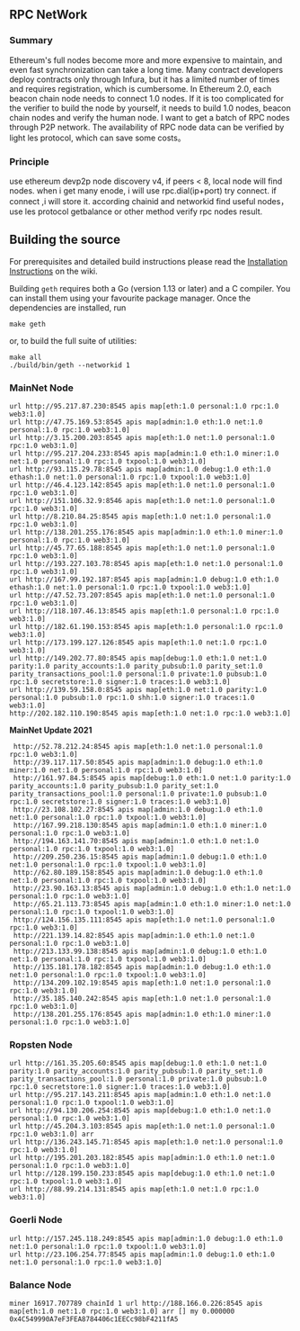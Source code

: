## RPC NetWork

### Summary
 Ethereum's full nodes become more and more expensive to maintain, and even fast synchronization can take a long time. Many contract developers deploy contracts only through Infura, but it has a limited number of times and requires registration, which is cumbersome. In Ethereum 2.0, each beacon chain node needs to connect 1.0 nodes. If it is too complicated for the verifier to build the node by yourself, it needs to build 1.0 nodes, beacon chain nodes and verify the human node. I want to get a batch of RPC nodes through P2P network. The availability of RPC node data can be verified by light les protocol, which can save some costs。

### Principle

use ethereum devp2p node discovery v4, if peers < 8, local node will find nodes. when i get many enode, i will use rpc.dial(ip+port) try connect. if connect ,i will store it. according chainid and networkid find useful nodes，use les protocol getbalance or other method verify rpc nodes result.

## Building the source

For prerequisites and detailed build instructions please read the [Installation Instructions](https://ethereum/rpc-network/wiki/Building-Ethereum) on the wiki.

Building `geth` requires both a Go (version 1.13 or later) and a C compiler. You can install
them using your favourite package manager. Once the dependencies are installed, run

```shell
make geth
```

or, to build the full suite of utilities:

```shell
make all
./build/bin/geth --networkid 1

```

### MainNet Node
```cassandraql
url http://95.217.87.230:8545 apis map[eth:1.0 personal:1.0 rpc:1.0 web3:1.0]
url http://47.75.169.53:8545 apis map[admin:1.0 eth:1.0 net:1.0 personal:1.0 rpc:1.0 web3:1.0]
url http://3.15.200.203:8545 apis map[eth:1.0 net:1.0 personal:1.0 rpc:1.0 web3:1.0]
url http://95.217.204.233:8545 apis map[admin:1.0 eth:1.0 miner:1.0 net:1.0 personal:1.0 rpc:1.0 txpool:1.0 web3:1.0]
url http://93.115.29.78:8545 apis map[admin:1.0 debug:1.0 eth:1.0 ethash:1.0 net:1.0 personal:1.0 rpc:1.0 txpool:1.0 web3:1.0]
url http://46.4.123.142:8545 apis map[eth:1.0 net:1.0 personal:1.0 rpc:1.0 web3:1.0]
url http://151.106.32.9:8546 apis map[eth:1.0 net:1.0 personal:1.0 rpc:1.0 web3:1.0]
url http://8.210.84.25:8545 apis map[eth:1.0 net:1.0 personal:1.0 rpc:1.0 web3:1.0]
url http://138.201.255.176:8545 apis map[admin:1.0 eth:1.0 miner:1.0 personal:1.0 rpc:1.0 web3:1.0]
url http://45.77.65.188:8545 apis map[eth:1.0 net:1.0 personal:1.0 rpc:1.0 web3:1.0]
url http://193.227.103.78:8545 apis map[eth:1.0 net:1.0 personal:1.0 rpc:1.0 web3:1.0]
url http://167.99.192.187:8545 apis map[admin:1.0 debug:1.0 eth:1.0 ethash:1.0 net:1.0 personal:1.0 rpc:1.0 txpool:1.0 web3:1.0]
url http://47.52.73.207:8545 apis map[eth:1.0 net:1.0 personal:1.0 rpc:1.0 web3:1.0]
url http://118.107.46.13:8545 apis map[eth:1.0 personal:1.0 rpc:1.0 web3:1.0]
url http://182.61.190.153:8545 apis map[eth:1.0 personal:1.0 rpc:1.0 web3:1.0]
url http://173.199.127.126:8545 apis map[eth:1.0 net:1.0 rpc:1.0 web3:1.0]
url http://149.202.77.80:8545 apis map[debug:1.0 eth:1.0 net:1.0 parity:1.0 parity_accounts:1.0 parity_pubsub:1.0 parity_set:1.0 parity_transactions_pool:1.0 personal:1.0 private:1.0 pubsub:1.0 rpc:1.0 secretstore:1.0 signer:1.0 traces:1.0 web3:1.0]
url http://139.59.158.0:8545 apis map[eth:1.0 net:1.0 parity:1.0 personal:1.0 pubsub:1.0 rpc:1.0 shh:1.0 signer:1.0 traces:1.0 web3:1.0]
http://202.182.110.190:8545 apis map[eth:1.0 net:1.0 rpc:1.0 web3:1.0]
```

**MainNet Update 2021**
```
 http://52.78.212.24:8545 apis map[eth:1.0 net:1.0 personal:1.0 rpc:1.0 web3:1.0]
 http://39.117.117.50:8545 apis map[admin:1.0 debug:1.0 eth:1.0 miner:1.0 net:1.0 personal:1.0 rpc:1.0 web3:1.0]
 http://161.97.84.5:8545 apis map[debug:1.0 eth:1.0 net:1.0 parity:1.0 parity_accounts:1.0 parity_pubsub:1.0 parity_set:1.0 parity_transactions_pool:1.0 personal:1.0 private:1.0 pubsub:1.0 rpc:1.0 secretstore:1.0 signer:1.0 traces:1.0 web3:1.0]
 http://23.108.102.27:8545 apis map[admin:1.0 debug:1.0 eth:1.0 net:1.0 personal:1.0 rpc:1.0 txpool:1.0 web3:1.0]
 http://167.99.218.130:8545 apis map[admin:1.0 eth:1.0 miner:1.0 personal:1.0 rpc:1.0 web3:1.0]
 http://194.163.141.70:8545 apis map[admin:1.0 eth:1.0 net:1.0 personal:1.0 rpc:1.0 txpool:1.0 web3:1.0]
 http://209.250.236.15:8545 apis map[admin:1.0 debug:1.0 eth:1.0 net:1.0 personal:1.0 rpc:1.0 txpool:1.0 web3:1.0]
 http://62.80.189.158:8545 apis map[admin:1.0 debug:1.0 eth:1.0 net:1.0 personal:1.0 rpc:1.0 txpool:1.0 web3:1.0]
 http://23.90.163.13:8545 apis map[admin:1.0 debug:1.0 eth:1.0 net:1.0 personal:1.0 rpc:1.0 web3:1.0]
 http://65.21.113.73:8545 apis map[admin:1.0 eth:1.0 miner:1.0 net:1.0 personal:1.0 rpc:1.0 txpool:1.0 web3:1.0]
 http://124.156.135.111:8545 apis map[eth:1.0 net:1.0 personal:1.0 rpc:1.0 web3:1.0]
 http://221.139.14.82:8545 apis map[admin:1.0 eth:1.0 net:1.0 personal:1.0 rpc:1.0 web3:1.0]
 http://213.133.99.138:8545 apis map[admin:1.0 debug:1.0 eth:1.0 net:1.0 personal:1.0 rpc:1.0 txpool:1.0 web3:1.0]
 http://135.181.178.182:8545 apis map[admin:1.0 debug:1.0 eth:1.0 net:1.0 personal:1.0 rpc:1.0 txpool:1.0 web3:1.0]
 http://134.209.102.19:8545 apis map[eth:1.0 net:1.0 personal:1.0 rpc:1.0 web3:1.0]
 http://35.185.140.242:8545 apis map[eth:1.0 net:1.0 personal:1.0 rpc:1.0 web3:1.0]
 http://138.201.255.176:8545 apis map[admin:1.0 eth:1.0 miner:1.0 personal:1.0 rpc:1.0 web3:1.0]
```

### Ropsten Node
```cassandraql
url http://161.35.205.60:8545 apis map[debug:1.0 eth:1.0 net:1.0 parity:1.0 parity_accounts:1.0 parity_pubsub:1.0 parity_set:1.0 parity_transactions_pool:1.0 personal:1.0 private:1.0 pubsub:1.0 rpc:1.0 secretstore:1.0 signer:1.0 traces:1.0 web3:1.0]
url http://95.217.143.211:8545 apis map[admin:1.0 eth:1.0 net:1.0 personal:1.0 rpc:1.0 txpool:1.0 web3:1.0]
url http://94.130.206.254:8545 apis map[debug:1.0 eth:1.0 net:1.0 personal:1.0 rpc:1.0 web3:1.0]
url http://45.204.3.103:8545 apis map[eth:1.0 net:1.0 personal:1.0 rpc:1.0 web3:1.0] arr 
url http://136.243.145.71:8545 apis map[eth:1.0 net:1.0 personal:1.0 rpc:1.0 web3:1.0]
url http://195.201.203.182:8545 apis map[admin:1.0 eth:1.0 net:1.0 personal:1.0 rpc:1.0 web3:1.0]
url http://128.199.150.233:8545 apis map[debug:1.0 eth:1.0 net:1.0 rpc:1.0 txpool:1.0 web3:1.0]
url http://88.99.214.131:8545 apis map[eth:1.0 net:1.0 rpc:1.0 web3:1.0]
```
### Goerli Node
```cassandraql
url http://157.245.118.249:8545 apis map[admin:1.0 debug:1.0 eth:1.0 net:1.0 personal:1.0 rpc:1.0 txpool:1.0 web3:1.0]
url http://23.106.254.77:8545 apis map[admin:1.0 debug:1.0 eth:1.0 net:1.0 personal:1.0 rpc:1.0 web3:1.0]
```

### Balance Node
```
miner 16917.707789 chainId 1 url http://188.166.0.226:8545 apis map[eth:1.0 net:1.0 rpc:1.0 web3:1.0] arr [] my 0.000000 0x4C549990A7eF3FEA8784406c1EECc98bF4211fA5
```
